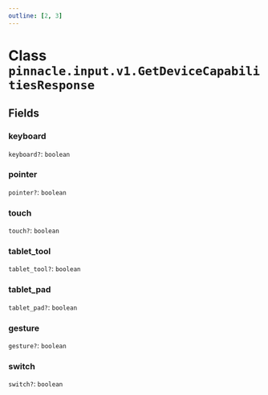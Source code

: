 ```yaml
---
outline: [2, 3]
---
```


# Class `pinnacle.input.v1.GetDeviceCapabilitiesResponse`




## Fields

### keyboard <Badge type="danger" text="nullable" />

`keyboard?`: <code>boolean</code>



### pointer <Badge type="danger" text="nullable" />

`pointer?`: <code>boolean</code>



### touch <Badge type="danger" text="nullable" />

`touch?`: <code>boolean</code>



### tablet_tool <Badge type="danger" text="nullable" />

`tablet_tool?`: <code>boolean</code>



### tablet_pad <Badge type="danger" text="nullable" />

`tablet_pad?`: <code>boolean</code>



### gesture <Badge type="danger" text="nullable" />

`gesture?`: <code>boolean</code>



### switch <Badge type="danger" text="nullable" />

`switch?`: <code>boolean</code>




